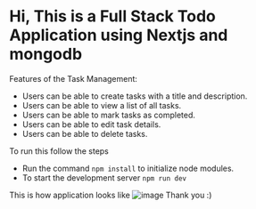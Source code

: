 # Hi, This is a Full Stack Todo Application using Nextjs and mongodb
Features of the Task Management:
* Users can be able to create tasks with a title and description.
* Users can be able to view a list of all tasks.
* Users can be able to mark tasks as completed.
* Users can be able to edit task details.
* Users can be able to delete tasks.
  
To run this follow the steps
* Run the command 
  ```npm install``` to initialize node modules.
* To start the development server ```npm run dev```

This is how application looks like 
![image](https://github.com/myself-karthick/Todo-List/assets/83176202/6a232ac7-289e-4ae2-acb2-68b6f88d038f)
Thank you :)
